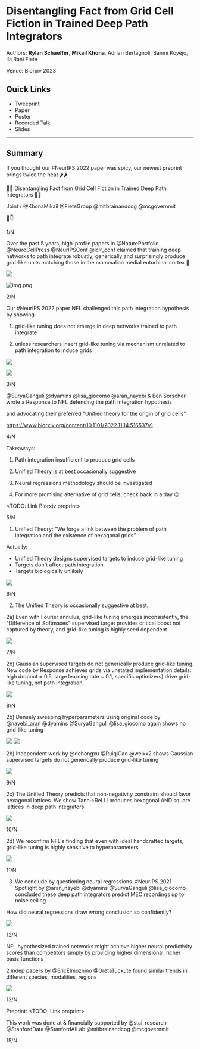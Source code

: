 # Disentangling Fact from Grid Cell Fiction in Trained Deep Path Integrators

Authors: **Rylan Schaeffer**, **Mikail Khona**, Adrian Bertagnoli, Sanmi Koyejo, Ila Rani Fiete

Venue: Biorxiv 2023

## Quick Links

- Tweeprint
- Paper
- Poster
- Recorded Talk
- Slides

-----

## Summary

If you thought our #NeurIPS 2022 paper was spicy, our newest preprint brings twice the heat 🌶️🌶️

🤔🧠 Disentangling Fact from Grid Cell Fiction in Trained Deep Path Integrators 🤔🧠

Joint / @KhonaMikail @FieteGroup @mitbrainandcog @mcgovernmit

🧵👇

1/N

Over the past 5 years, high-profile papers in @NaturePortfolio @NeuroCellPress @NeurIPSConf  @iclr_conf
claimed that training deep networks to path integrate robustly, generically and surprisingly produce grid-like units
matching those in the mammalian medial entorhinal cortex 🧠

![](img_01.png)

![img.png](img.png)

2/N

Our #NeurIPS 2022 paper NFL challenged this path integration hypothesis by showing

1) grid-like tuning does not emerge in deep networks trained to path integrate

2) unless researchers insert grid-like tuning via mechanism unrelated to path integration to induce grids

![](img_02.jpg)

![](img_03.jpg)

3/N

@SuryaGanguli @dyamins @lisa_giocomo @aran_nayebi & Ben Sorscher wrote a Response to NFL defending the path integration hypothesis

and advocating their preferred "Unified theory for the origin of grid cells"

https://www.biorxiv.org/content/10.1101/2022.11.14.516537v1

4/N

Takeaways:

1. Path integration insufficient to produce grid cells

2. Unified Theory is at best occasionally suggestive

3. Neural regressions methodology should be investigated

4. For more promising alternative of grid cells, check back in a day 😉

<TODO: Link Biorxiv preprint>
 
5/N

1. Unified Theory: "We forge a link between the problem of path integration and the existence of hexagonal grids"

Actually:

- Unified Theory designs supervised targets to induce grid-like tuning
- Targets don't affect path integration
- Targets biologically unlikely

![](img_04.png)

6/N

2. The Unified Theory is occasionally suggestive at best.

2a) Even with Fourier annulus, grid-like tuning emerges inconsistently, the "Difference of Softmaxes" supervised target provides critical boost not captured by theory, and grid-like tuning is highly seed dependent

![](img_05.png)

7/N

2b) Gaussian supervised targets do not generically produce grid-like tuning. New code by Response achieves grids via unstated implementation details: high dropout = 0.5, large learning rate ~ 0.1, specific optimizers) drive grid-like tuning, not path integration.

![](img_06.png)

8/N

2b) Densely sweeping hyperparameters using original code by @nayebi_aran @dyamins @SuryaGanguli @lisa_giocomo again shows no grid-like tuning

![](img_07.png)
![](img_08.png)

2b) Independent work by @dehongxu @RuiqiGao @weixx2 shows Gaussian supervised targets do not generically produce grid-like tuning

![](img_09.png)

9/N

2c) The Unified Theory predicts that non-negativity constraint should favor hexagonal lattices. We show Tanh->ReLU produces hexagonal AND square lattices in deep path integrators

![](img_10.png)

10/N

2d) We reconfirm NFL's finding that even with ideal handcrafted targets, grid-like tuning is highly sensitive to hyperparameters

![](img_11.png)

11/N

3. We conclude by questioning neural regressions.  #NeurIPS 2021 Spotlight by @aran_nayebi @dyamins @SuryaGanguli @lisa_giocomo concluded these deep path integrators predict MEC recordings up to noise ceiling

How did neural regressions draw wrong conclusion so confidently?

![](img_12.png)

12/N

NFL hypothesized trained networks might achieve higher neural predictivity scores than
competitors simply by providing higher dimensional, richer basis functions

2 indep papers by @EricElmoznino @GretaTuckute found similar trends in different species, modalities, regions

![](img_13.png)

13/N

Preprint: <TODO: Link preprint>

This work was done at & financially supported by @stai_research @StanfordData @StanfordAILab @mitbrainandcog @mcgovernmit

15/N

